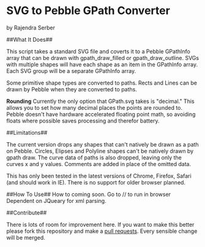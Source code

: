# SVG to Pebble GPath Converter #

by
Rajendra Serber

##What It Does##

This script takes a standard SVG file and coverts it to a Pebble GPathInfo array that can be drawn with gpath_draw_filled or gpath_draw_outline. SVGs with multiple shapes will have each shape as an item in the GPathInfo array. Each SVG group will be a separate GPathInfo array.

Some primitive shape types are converted to paths. Rects and Lines can be drawn by Pebble when they are converted to paths.

**Rounding**
Currently the only option that GPath.svg takes is "decimal." This allows you to set how many decimal places the points are rounded to. Pebble doesn't have hardware accelerated floating point math, so avoiding floats where possible saves processing and therefor battery.

##Limitations##

The current version drops any shapes that can't natively be drawn as a path on Pebble. Circles, Elipses and Polyline shapes can't be natively drawn by gpath draw. The curve data of paths is also dropped, leaving only the curves x and y values. Comments are added in place of the omitted data.

This has only been tested in the latest versions of Chrome, Firefox, Safari (and should work in IE). There is no support for older browser planned.

##How To Use##
How to coming soon.
Go to // to run in browser
Dependent on JQueary for xml parsing.

##Contribute##

There is lots of room for improvement here. If you want to make this better please fork this repository and make a [pull requests](https://help.github.com/articles/using-pull-requests). Every sensible change will be merged.